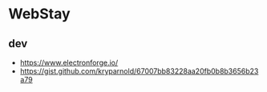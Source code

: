 # WebStay

## dev

- https://www.electronforge.io/
- https://gist.github.com/kryparnold/67007bb83228aa20fb0b8b3656b23a79
